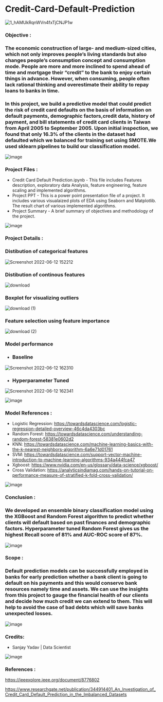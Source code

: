 # Credit-Card-Default-Prediction
![1_hAMUkRqnWVn4fxTjCNJP1w](https://user-images.githubusercontent.com/98027899/162555335-b2686f0c-0547-4886-a50a-ba11428631de.jpeg)

### Objective : 
### The economic construction of large- and medium-sized cities, which not only improves people’s living standards but also changes people’s consumption concept and consumption mode. People are more and more inclined to spend ahead of time and mortgage their “credit” to the bank to enjoy certain things in advance. However, when consuming, people often lack rational thinking and overestimate their ability to repay loans to banks in time.

### In this project, we build a predictive model that could predict the risk of credit card defaults on the basis of information on default payments, demographic factors,credit data, history of payment, and bill statements of credit card clients in Taiwan from April 2005 to September 2005. Upon initial inspection, we found that only 16.3% of the clients in the dataset had defaulted which we balanced for training set using SMOTE.We used sklearn pipelines to build our classification model.

![image](https://user-images.githubusercontent.com/98027899/173230056-1ecb80a7-291a-4acb-88cd-dff683812899.png)

### Project Files :
* Credit Card Default Prediction.ipynb - This file includes Features description, exploratory data Analysis, feature engineering, feature scaling and implemented algorithms.
* Project PPT - This is a power point presentation file of a project. It includes various visualaized plots of EDA using Seaborn and Matplotlib. The result chart of various implemented algorithms.
* Project Summary - A brief summary of objectives and methodology of the project.

![image](https://user-images.githubusercontent.com/98027899/173230056-1ecb80a7-291a-4acb-88cd-dff683812899.png)

### Project Details :

### Distibution of categorical features
![Screenshot 2022-06-12 152212](https://user-images.githubusercontent.com/98027899/173229729-4bb2e554-b9c5-47f8-9b34-a07c4e56496a.png)

### Distibution of continous features
![download](https://user-images.githubusercontent.com/98027899/173229751-9e414336-0e12-4e7a-a315-c5c92c479724.png)

### Boxplot for visualizing outliers
![download (1)](https://user-images.githubusercontent.com/98027899/173230165-377a25dd-17ce-4730-b6ef-f13972a0f104.png)


### Feature selection using feature importance
![download (2)](https://user-images.githubusercontent.com/98027899/173229819-e1df20a0-38ee-4c8c-a4d2-ae129c2725b6.png)

### Model performance
* ### Baseline
![Screenshot 2022-06-12 162310](https://user-images.githubusercontent.com/98027899/173229867-9abbc294-122e-445c-a5d0-46045660b992.png)

 * ### Hyperparameter Tuned
![Screenshot 2022-06-12 162341](https://user-images.githubusercontent.com/98027899/173230101-72dd22a4-fb55-4767-a227-aa2116b02a7a.png)

![image](https://user-images.githubusercontent.com/98027899/173230056-1ecb80a7-291a-4acb-88cd-dff683812899.png)

### Model References :
* Logistic Regression: https://towardsdatascience.com/logistic-regression-detailed-overview-46c4da4303bc
* Random Forest: https://towardsdatascience.com/understanding-random-forest-58381e0602d2
* KNN: https://towardsdatascience.com/machine-learning-basics-with-the-k-nearest-neighbors-algorithm-6a6e71d01761
* SVM: https://towardsdatascience.com/support-vector-machine-introduction-to-machine-learning-algorithms-934a444fca47
* Xgboost: https://www.nvidia.com/en-us/glossary/data-science/xgboost/
* Cross Validation: https://analyticsindiamag.com/hands-on-tutorial-on-performance-measure-of-stratified-k-fold-cross-validation/

![image](https://user-images.githubusercontent.com/98027899/173230056-1ecb80a7-291a-4acb-88cd-dff683812899.png)

### Conclusion :

### We developed an ensemble binary classification model using the XGBoost and Random Forest algorithm to predict whether clients will default based on past finances and demographic factors. Hyperparameter tuned Random Forest gives us the highest Recall score of 81% and AUC-ROC score of 87%.

![image](https://user-images.githubusercontent.com/98027899/173230056-1ecb80a7-291a-4acb-88cd-dff683812899.png)

### Scope :
### Default prediction models can be successfully employed in banks for early prediction whether a bank client is going to default on his payments and this would conserve bank resources namely time and assets. We can use the insights from this project to gauge the financial health of our clients and decide how much credit we can extend to them. This will help to avoid the case of bad debts which will save banks unexpected losses.

![image](https://user-images.githubusercontent.com/98027899/173230056-1ecb80a7-291a-4acb-88cd-dff683812899.png)

### Credits:
* Sanjay Yadav | Data Scientist

![image](https://user-images.githubusercontent.com/98027899/173230056-1ecb80a7-291a-4acb-88cd-dff683812899.png)

### References :

https://ieeexplore.ieee.org/document/8776802

https://www.researchgate.net/publication/344914401_An_Investigation_of_Credit_Card_Default_Prediction_in_the_Imbalanced_Datasets
